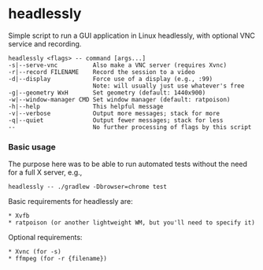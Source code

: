 # headlessly
Simple script to run a GUI application in Linux headlessly, with optional VNC service and recording.

	headlessly <flags> -- command [args...]
	-s|--serve-vnc          Also make a VNC server (requires Xvnc)
	-r|--record FILENAME    Record the session to a video
	-d|--display            Force use of a display (e.g., :99)
	                        Note: will usually just use whatever's free
	-g|--geometry WxH       Set geometry (default: 1440x900)
	-w|--window-manager CMD Set window manager (default: ratpoison)
	-h|--help               This helpful message
	-v|--verbose            Output more messages; stack for more
	-q|--quiet              Output fewer messages; stack for less
	--                      No further processing of flags by this script

### Basic usage

The purpose here was to be able to run automated tests without the need for a 
full X server, e.g., 

	headlessly -- ./gradlew -Dbrowser=chrome test

Basic requirements for headlessly are:

	* Xvfb
	* ratpoison (or another lightweight WM, but you'll need to specify it)

Optional requirements:

	* Xvnc (for -s)
	* ffmpeg (for -r {filename})
